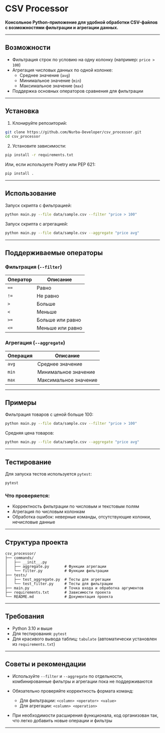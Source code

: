 # CSV Processor

**Консольное Python-приложение для удобной обработки CSV-файлов с возможностями фильтрации и агрегации данных.**

---

## Возможности

- Фильтрация строк по условию на одну колонку (например: `price > 100`)
- Агрегация числовых данных по одной колонке:
  - Среднее значение (`avg`)
  - Минимальное значение (`min`)
  - Максимальное значение (`max`)
- Поддержка основных операторов сравнения для фильтрации

---

## Установка

1. Клонируйте репозиторий:

```bash
git clone https://github.com/Nurba-Developer/csv_processor.git
cd csv_processor
````

2. Установите зависимости:

```bash
pip install -r requirements.txt
```

Или, если используете Poetry или PEP 621:

```bash
pip install .
```

---

## Использование

Запуск скрипта с фильтрацией:

```bash
python main.py --file data/sample.csv --filter "price > 100"
```

Запуск скрипта с агрегацией:

```bash
python main.py --file data/sample.csv --aggregate "price avg"
```

---

## Поддерживаемые операторы

### Фильтрация (`--filter`)

| Оператор | Описание         |
| -------- | ---------------- |
| `==`     | Равно            |
| `!=`     | Не равно         |
| `>`      | Больше           |
| `<`      | Меньше           |
| `>=`     | Больше или равно |
| `<=`     | Меньше или равно |

### Агрегация (`--aggregate`)

| Операция | Описание              |
| -------- | --------------------- |
| `avg`    | Среднее значение      |
| `min`    | Минимальное значение  |
| `max`    | Максимальное значение |

---

## Примеры

Фильтрация товаров с ценой больше 100:

```bash
python main.py --file data/sample.csv --filter "price > 100"
```

Средняя цена товаров:

```bash
python main.py --file data/sample.csv --aggregate "price avg"
```

---

## Тестирование

Для запуска тестов используется `pytest`:

```bash
pytest
```

### Что проверяется:

* Корректность фильтрации по числовым и текстовым полям
* Агрегация по числовым колонкам
* Обработка ошибок: неверные команды, отсутствующие колонки, нечисловые данные

---

## Структура проекта

```
csv_processor/
├── commands/
│   ├── __init__.py
│   ├── aggregate.py       # Функции агрегации
│   └── filter.py          # Функции фильтрации
├── tests/
│   ├── test_aggregate.py  # Тесты для агрегации
│   └── test_filter.py     # Тесты для фильтрации
├── main.py                # Точка входа и обработка аргументов
├── requirements.txt       # Зависимости проекта
└── README.md              # Документация проекта
```

---

## Требования

* Python 3.10 и выше
* Для тестирования: `pytest`
* Для красивого вывода таблиц: `tabulate` (автоматически установлен из `requirements.txt`)

---

## Советы и рекомендации

* Используйте `--filter` и `--aggregate` по отдельности, комбинированные фильтры и агрегации пока не поддерживаются
* Обязательно проверяйте корректность формата команд:

  * Для фильтрации: `<column> <operator> <value>`
  * Для агрегации: `<column> <operation>`
* При необходимости расширения функционала, код организован так, что легко добавить новые операции и фильтры

---
